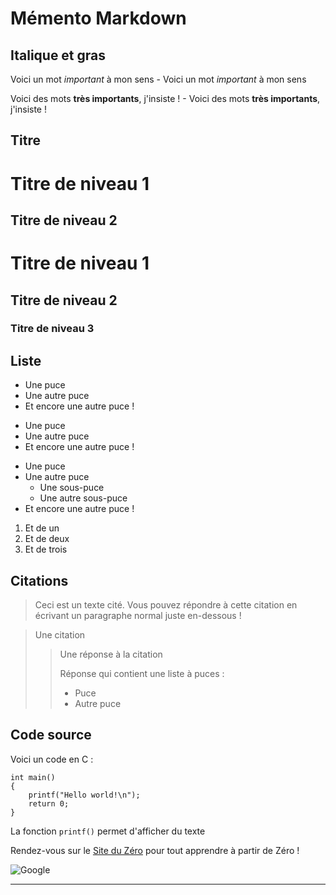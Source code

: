 # Mémento Markdown

## Italique et gras

Voici un mot *important* à mon sens -
Voici un mot _important_ à mon sens

Voici des mots **très importants**, j'insiste ! -
Voici des mots __très importants__, j'insiste !

## Titre

Titre de niveau 1
=================

Titre de niveau 2
-----------------

# Titre de niveau 1

## Titre de niveau 2

### Titre de niveau 3

## Liste

* Une puce
* Une autre puce
* Et encore une autre puce !

+ Une puce
+ Une autre puce
+ Et encore une autre puce !

* Une puce
* Une autre puce
    * Une sous-puce
    * Une autre sous-puce
* Et encore une autre puce !

1. Et de un
2. Et de deux
3. Et de trois

## Citations 

> Ceci est un texte cité. Vous pouvez répondre
> à cette citation en écrivant un paragraphe
> normal juste en-dessous !

> Une citation
>
> > Une réponse à la citation
> >
> > Réponse qui contient une liste à puces :
> >
> > * Puce
> > * Autre puce

## Code source
Voici un code en C :

    int main()
    {
        printf("Hello world!\n");
        return 0;
    }

La fonction `printf()` permet d'afficher du texte

Rendez-vous sur le [Site du Zéro](http://www.siteduzero.com) pour tout apprendre à partir de Zéro !

![Google](https://www.google.com/images/branding/googlelogo/2x/googlelogo_color_272x92dp.png)

-----------------

